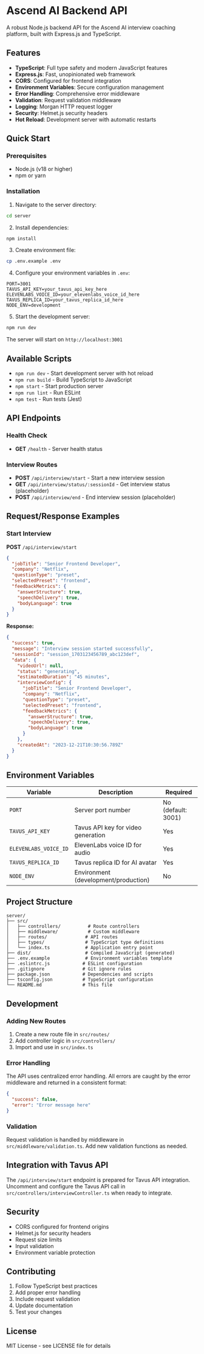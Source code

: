 # Ascend AI Backend API

A robust Node.js backend API for the Ascend AI interview coaching platform, built with Express.js and TypeScript.

## Features

- **TypeScript**: Full type safety and modern JavaScript features
- **Express.js**: Fast, unopinionated web framework
- **CORS**: Configured for frontend integration
- **Environment Variables**: Secure configuration management
- **Error Handling**: Comprehensive error middleware
- **Validation**: Request validation middleware
- **Logging**: Morgan HTTP request logger
- **Security**: Helmet.js security headers
- **Hot Reload**: Development server with automatic restarts

## Quick Start

### Prerequisites

- Node.js (v18 or higher)
- npm or yarn

### Installation

1. Navigate to the server directory:
```bash
cd server
```

2. Install dependencies:
```bash
npm install
```

3. Create environment file:
```bash
cp .env.example .env
```

4. Configure your environment variables in `.env`:
```env
PORT=3001
TAVUS_API_KEY=your_tavus_api_key_here
ELEVENLABS_VOICE_ID=your_elevenlabs_voice_id_here
TAVUS_REPLICA_ID=your_tavus_replica_id_here
NODE_ENV=development
```

5. Start the development server:
```bash
npm run dev
```

The server will start on `http://localhost:3001`

## Available Scripts

- `npm run dev` - Start development server with hot reload
- `npm run build` - Build TypeScript to JavaScript
- `npm start` - Start production server
- `npm run lint` - Run ESLint
- `npm test` - Run tests (Jest)

## API Endpoints

### Health Check
- **GET** `/health` - Server health status

### Interview Routes
- **POST** `/api/interview/start` - Start a new interview session
- **GET** `/api/interview/status/:sessionId` - Get interview status (placeholder)
- **POST** `/api/interview/end` - End interview session (placeholder)

## Request/Response Examples

### Start Interview

**POST** `/api/interview/start`

```json
{
  "jobTitle": "Senior Frontend Developer",
  "company": "Netflix",
  "questionType": "preset",
  "selectedPreset": "frontend",
  "feedbackMetrics": {
    "answerStructure": true,
    "speechDelivery": true,
    "bodyLanguage": true
  }
}
```

**Response:**
```json
{
  "success": true,
  "message": "Interview session started successfully",
  "sessionId": "session_1703123456789_abc123def",
  "data": {
    "videoUrl": null,
    "status": "generating",
    "estimatedDuration": "45 minutes",
    "interviewConfig": {
      "jobTitle": "Senior Frontend Developer",
      "company": "Netflix",
      "questionType": "preset",
      "selectedPreset": "frontend",
      "feedbackMetrics": {
        "answerStructure": true,
        "speechDelivery": true,
        "bodyLanguage": true
      }
    },
    "createdAt": "2023-12-21T10:30:56.789Z"
  }
}
```

## Environment Variables

| Variable | Description | Required |
|----------|-------------|----------|
| `PORT` | Server port number | No (default: 3001) |
| `TAVUS_API_KEY` | Tavus API key for video generation | Yes |
| `ELEVENLABS_VOICE_ID` | ElevenLabs voice ID for audio | Yes |
| `TAVUS_REPLICA_ID` | Tavus replica ID for AI avatar | Yes |
| `NODE_ENV` | Environment (development/production) | No |

## Project Structure

```
server/
├── src/
│   ├── controllers/          # Route controllers
│   ├── middleware/           # Custom middleware
│   ├── routes/              # API routes
│   ├── types/               # TypeScript type definitions
│   └── index.ts             # Application entry point
├── dist/                    # Compiled JavaScript (generated)
├── .env.example             # Environment variables template
├── .eslintrc.js            # ESLint configuration
├── .gitignore              # Git ignore rules
├── package.json            # Dependencies and scripts
├── tsconfig.json           # TypeScript configuration
└── README.md               # This file
```

## Development

### Adding New Routes

1. Create a new route file in `src/routes/`
2. Add controller logic in `src/controllers/`
3. Import and use in `src/index.ts`

### Error Handling

The API uses centralized error handling. All errors are caught by the error middleware and returned in a consistent format:

```json
{
  "success": false,
  "error": "Error message here"
}
```

### Validation

Request validation is handled by middleware in `src/middleware/validation.ts`. Add new validation functions as needed.

## Integration with Tavus API

The `/api/interview/start` endpoint is prepared for Tavus API integration. Uncomment and configure the Tavus API call in `src/controllers/interviewController.ts` when ready to integrate.

## Security

- CORS configured for frontend origins
- Helmet.js for security headers
- Request size limits
- Input validation
- Environment variable protection

## Contributing

1. Follow TypeScript best practices
2. Add proper error handling
3. Include request validation
4. Update documentation
5. Test your changes

## License

MIT License - see LICENSE file for details